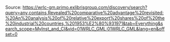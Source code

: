 Source: https://wrlc-gm.primo.exlibrisgroup.com/discovery/search?query=any,contains,Revealed%20comparative%20advantage%20revisited:%20An%20analysis%20of%20relative%20export%20shares%20of%20the%20industrial%20countries,%201953%E2%80%931971&tab=Everything&search_scope=MyInst_and_CI&vid=01WRLC_GML:01WRLC_GML&lang=en&offset=0